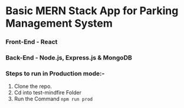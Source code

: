 # Basic MERN Stack App for Parking Management System

### Front-End - React

### Back-End - Node.js, Express.js & MongoDB


### Steps to run in Production mode:-

1. Clone the repo.
2. Cd into test-mindfire Folder
3. Run the Command `npm run prod`


